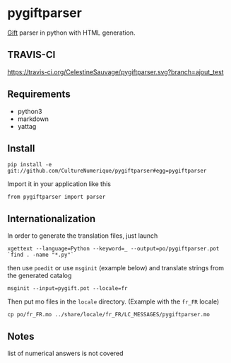 # pygiftparser
[Gift](http://microformats.org/wiki/gift) parser in python with HTML generation. 

## TRAVIS-CI
https://travis-ci.org/CelestineSauvage/pygiftparser.svg?branch=ajout_test

## Requirements

- python3
- markdown
- yattag

## Install
```
pip install -e git://github.com/CultureNumerique/pygiftparser#egg=pygiftparser
```
Import it in your application like this
```
from pygiftparser import parser 
```

## Internationalization

In order to generate the translation files, just launch

```
xgettext --language=Python --keyword=_ --output=po/pygiftparser.pot `find . -name "*.py"`
```

then use `poedit` or use `msginit` (example below) and translate strings from the generated catalog

```
msginit --input=pygift.pot --locale=fr
```

Then put mo files in the `locale` directory. (Example with the `fr_FR` locale)

```
cp po/fr_FR.mo ../share/locale/fr_FR/LC_MESSAGES/pygiftparser.mo
``` 

## Notes

list of numerical answers is not covered

